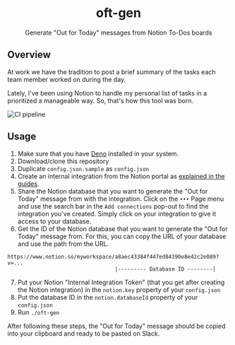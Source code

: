 <div align="center">
<h1>oft-gen</h1>

<p>Generate "Out for Today" messages from Notion To-Dos boards
</div>

## Overview

At work we have the tradition to post a brief summary of the tasks each team member worked on during the day.

Lately, I've been using Notion to handle my personal list of tasks in a prioritized a manageable way. So, that's how this tool was born.

![CI pipeline](https://github.com/voluntadpear/oft-gen/actions/workflows/pipeline.yml/badge.svg)

## Usage

1. Make sure that you have [Deno](https://deno.land/#installation) installed in your system.
2. Download/clone this repository
3. Duplicate `config.json.sample` as `config.json`
4. Create an internal integration from the Notion portal as [explained in the guides](https://developers.notion.com/docs/getting-started).
5. Share the Notion database that you want to generate the "Out for Today" message from with the integration. Click on the `•••` Page menu and use the search bar in the `Add connections` pop-out to find the integration you've created. Simply click on your integration to give it access to your database.
6. Get the ID of the Notion database that you want to generate the "Out for Today" message from. For this, you can copy the URL of your database and use the path from the URL.

```
https://www.notion.so/myworkspace/a8aec43384f447ed84390e8e42c2e089?v=...
                                  |--------- Database ID --------|
```

7. Put your Notion "Internal Integration Token" (that you get after creating the Notion integration) in the `notion.key` property of your `config.json`
8. Put the database ID in the `notion.databaseId` property of your `config.json`
9. Run `./oft-gen`

After following these steps, the "Out for Today" message should be copied into your clipboard and ready to be pasted on Slack.
